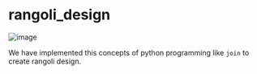 # rangoli_design

![image](https://user-images.githubusercontent.com/61926938/139721130-55aa384c-e356-4b6f-acb4-c3bfbe61bcd6.png)

We have implemented this concepts of python programming like ```join``` to create rangoli design.
